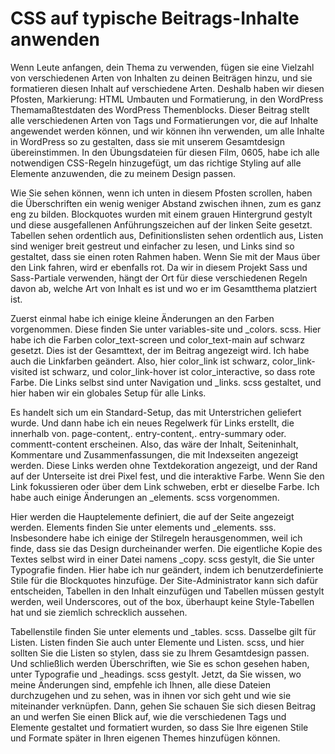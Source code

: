 # CSS auf typische Beitrags-Inhalte anwenden

Wenn Leute anfangen, dein Thema zu verwenden, fügen sie eine Vielzahl von verschiedenen Arten von Inhalten zu deinen Beiträgen hinzu, und sie formatieren diesen Inhalt auf verschiedene Arten. Deshalb haben wir diesen Pfosten, Markierung: HTML Umbauten und Formatierung, in den WordPress Themamaßtestdaten des WordPress Themenblocks. Dieser Beitrag stellt alle verschiedenen Arten von Tags und Formatierungen vor, die auf Inhalte angewendet werden können, und wir können ihn verwenden, um alle Inhalte in WordPress so zu gestalten, dass sie mit unserem Gesamtdesign übereinstimmen. In den Übungsdateien für diesen Film, 0605, habe ich alle notwendigen CSS-Regeln hinzugefügt, um das richtige Styling auf alle Elemente anzuwenden, die zu meinem Design passen.

Wie Sie sehen können, wenn ich unten in diesem Pfosten scrollen, haben die Überschriften ein wenig weniger Abstand zwischen ihnen, zum es ganz eng zu bilden. Blockquotes wurden mit einem grauen Hintergrund gestylt und diese ausgefallenen Anführungszeichen auf der linken Seite gesetzt. Tabellen sehen ordentlich aus, Definitionslisten sehen ordentlich aus, Listen sind weniger breit gestreut und einfacher zu lesen, und Links sind so gestaltet, dass sie einen roten Rahmen haben. Wenn Sie mit der Maus über den Link fahren, wird er ebenfalls rot. Da wir in diesem Projekt Sass und Sass-Partiale verwenden, hängt der Ort für diese verschiedenen Regeln davon ab, welche Art von Inhalt es ist und wo er im Gesamtthema platziert ist.

Zuerst einmal habe ich einige kleine Änderungen an den Farben vorgenommen. Diese finden Sie unter variables-site und _colors. scss. Hier habe ich die Farben color_text-screen und color_text-main auf schwarz gesetzt. Dies ist der Gesamttext, der im Beitrag angezeigt wird. Ich habe auch die Linkfarben geändert. Also, hier color_link ist schwarz, color_link-visited ist schwarz, und color_link-hover ist color_interactive, so dass rote Farbe. Die Links selbst sind unter Navigation und _links. scss gestaltet, und hier haben wir ein globales Setup für alle Links.

Es handelt sich um ein Standard-Setup, das mit Unterstrichen geliefert wurde. Und dann habe ich ein neues Regelwerk für Links erstellt, die innerhalb von. page-content,. entry-content,. entry-summary oder. commentt-content erscheinen. Also, das wäre der Inhalt, Seiteninhalt, Kommentare und Zusammenfassungen, die mit Indexseiten angezeigt werden. Diese Links werden ohne Textdekoration angezeigt, und der Rand auf der Unterseite ist drei Pixel fest, und die interaktive Farbe. Wenn Sie den Link fokussieren oder über dem Link schweben, erbt er dieselbe Farbe. Ich habe auch einige Änderungen an _elements. scss vorgenommen.

Hier werden die Hauptelemente definiert, die auf der Seite angezeigt werden. Elements finden Sie unter elements und _elements. sss. Insbesondere habe ich einige der Stilregeln herausgenommen, weil ich finde, dass sie das Design durcheinander werfen. Die eigentliche Kopie des Textes selbst wird in einer Datei namens _copy. scss gestylt, die Sie unter Typografie finden. Hier habe ich nur geändert, indem ich benutzerdefinierte Stile für die Blockquotes hinzufüge. Der Site-Administrator kann sich dafür entscheiden, Tabellen in den Inhalt einzufügen und Tabellen müssen gestylt werden, weil Underscores, out of the box, überhaupt keine Style-Tabellen hat und sie ziemlich schrecklich aussehen.

Tabellenstile finden Sie unter elements und _tables. scss. Dasselbe gilt für Listen. Listen finden Sie auch unter Elemente und Listen. scss, und hier sollten Sie die Listen so stylen, dass sie zu Ihrem Gesamtdesign passen. Und schließlich werden Überschriften, wie Sie es schon gesehen haben, unter Typografie und _headings. scss gestylt. Jetzt, da Sie wissen, wo meine Änderungen sind, empfehle ich Ihnen, alle diese Dateien durchzugehen und zu sehen, was in ihnen vor sich geht und wie sie miteinander verknüpfen. Dann, gehen Sie schauen Sie sich diesen Beitrag an und werfen Sie einen Blick auf, wie die verschiedenen Tags und Elemente gestaltet und formatiert wurden, so dass Sie Ihre eigenen Stile und Formate später in Ihren eigenen Themes hinzufügen können.